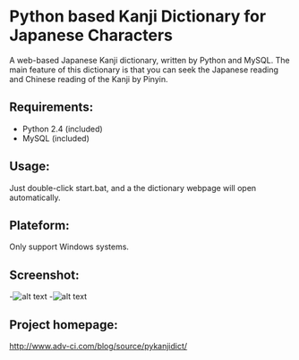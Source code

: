 # Python based Kanji Dictionary for Japanese Characters

A web-based Japanese Kanji dictionary, written by Python and MySQL. The main feature of this dictionary is that you can seek the Japanese reading and Chinese reading of the Kanji by Pinyin. 


## Requirements:
* Python 2.4 (included)
* MySQL (included)


## Usage:
Just double-click start.bat, and a the dictionary webpage will open automatically.


## Plateform:
Only support Windows systems. 


## Screenshot:
-![alt text](http://blog.adv-ci.com/wp-content/uploads/2013/05/Screenshot-2D-SLAM-1.png "Screenshot 1")
-![alt text](http://blog.adv-ci.com/wp-content/uploads/2013/05/Screenshot-2D-SLAM.png "Screenshot 2")


## Project homepage:
http://www.adv-ci.com/blog/source/pykanjidict/
